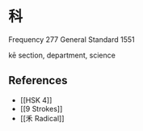 # 科
Frequency 277
General Standard 1551

kē
section, department, science

## References
- [[HSK 4]]
- [[9 Strokes]]
- [[禾 Radical]]